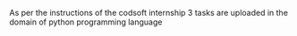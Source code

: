 As per the instructions of the codsoft internship 3 tasks are uploaded in the domain of python programming language
